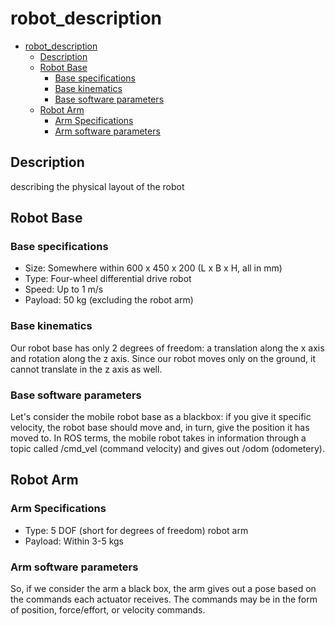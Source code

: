 # robot_description #

- [robot_description](#robot_description)
  - [Description](#description)
  - [Robot Base](#robot-base)
    - [Base specifications](#base-specifications)
    - [Base kinematics](#base-kinematics)
    - [Base software parameters](#base-software-parameters)
  - [Robot Arm](#robot-arm)
    - [Arm Specifications](#arm-specifications)
    - [Arm software parameters](#arm-software-parameters)

## Description ##

describing the physical layout of the robot

## Robot Base ##

### Base specifications ###

- Size: Somewhere within 600 x 450 x 200 (L x B x H, all in mm)
- Type: Four-wheel differential drive robot
- Speed: Up to 1 m/s
- Payload: 50 kg (excluding the robot arm)

### Base kinematics ###

Our robot base has only 2 degrees of freedom: a translation along the x axis and rotation along the z axis. Since our robot moves only on the ground, it cannot translate in the z axis as well.

### Base software parameters ###

Let's consider the mobile robot base as a blackbox: if you give it specific velocity, the robot base should move and, in turn, give the position it has moved to. In ROS terms, the mobile robot takes in information through a
topic called /cmd_vel (command velocity) and gives out /odom (odometery).

## Robot Arm ##

### Arm Specifications ###

- Type: 5 DOF (short for degrees of freedom) robot arm
- Payload: Within 3-5 kgs

### Arm software parameters ###

So, if we consider the arm a black box, the arm gives out a pose based on the commands each actuator receives. The commands may be in the form of position, force/effort, or velocity commands.